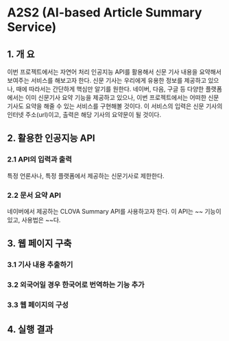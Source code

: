 # A2S2 (AI-based Article Summary Service)

## 1. 개  요
이번 프로젝트에서는 자연어 처리 인공지능 API를 활용해서 신문 기사 내용을 요약해서 보여주는 서비스를 해보고자 한다. 신문 기사는 우리에게 유용한 정보를 제공하고 있으나, 때에 따라서는 간단하게 핵심만 알기를 원한다. 네이버, 다음, 구글 등 다양한 플랫폼에서는 이미 신문기사 요약 기능을 제공하고 있으나, 이번 프로젝트에서는 어떠한 신문 기사도 요약을 해줄 수 있는 서비스를 구현해볼 것이다. 이 서비스의 입력은 신문 기사의 인터넷 주소(url)이고, 출력은 해당 기사의 요약문이 될 것이다.

## 2. 활용한 인공지능 API
### 2.1 API의 입력과 출력
특정 언론사나, 특정 플랫폼에서 제공하는 신문기사로 제한한다.
### 2.2 문서 요약 API
네이버에서 제공하는 CLOVA Summary API를 사용하고자 한다. 이 API는 ~~ 기능이 있고, 사용법은 ~~다.

## 3. 웹 페이지 구축
### 3.1 기사 내용 추출하기
### 3.2 외국어일 경우 한국어로 번역하는 기능 추가
### 3.3 웹 페이지의 구성

## 4. 실행 결과

